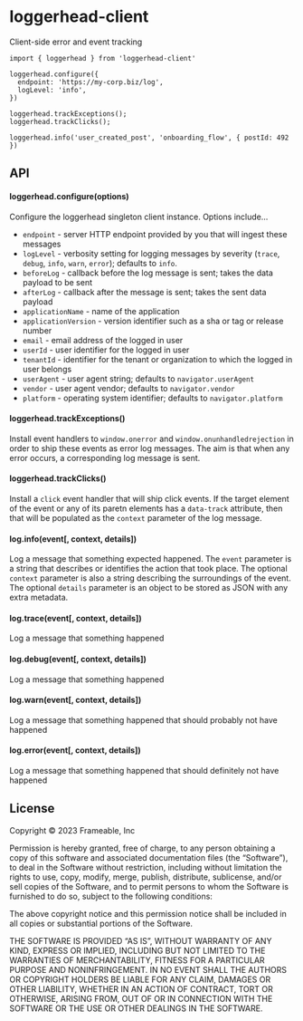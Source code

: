 # loggerhead-client

Client-side error and event tracking

```
import { loggerhead } from 'loggerhead-client'

loggerhead.configure({
  endpoint: 'https://my-corp.biz/log',
  logLevel: 'info',
})

loggerhead.trackExceptions();
loggerhead.trackClicks();

loggerhead.info('user_created_post', 'onboarding_flow', { postId: 492 })
```

## API

#### loggerhead.configure(options)

Configure the loggerhead singleton client instance.  Options include...

- `endpoint` - server HTTP endpoint provided by you that will ingest these messages
- `logLevel` - verbosity setting for logging messages by severity (`trace`, `debug`, `info`, `warn`, `error`); defaults to `info`.
- `beforeLog` - callback before the log message is sent; takes the data payload to be sent
- `afterLog` - callback after the message is sent; takes the sent data payload
- `applicationName` - name of the application
- `applicationVersion` - version identifier such as a sha or tag or release number
- `email` - email address of the logged in user
- `userId` - user identifier for the logged in user
- `tenantId` - identifier for the tenant or organization to which the logged in user belongs
- `userAgent` - user agent string; defaults to `navigator.userAgent`
- `vendor` - user agent vendor; defaults to `navigator.vendor`
- `platform` - operating system identifier; defaults to `navigator.platform`

#### loggerhead.trackExceptions()

Install event handlers to `window.onerror` and `window.onunhandledrejection` in order to ship these events as error log messages.  The aim is that when any error occurs, a corresponding log message is sent.

#### loggerhead.trackClicks()

Install a `click` event handler that will ship click events.  If the target element of the event or any of its paretn elements has a `data-track` attribute, then that will be populated as the `context` parameter of the log message.

#### log.info(event[, context, details])

Log a message that something expected happened.  The `event` parameter is a string that describes or identifies the action that took place.  The optional `context` parameter is also a string describing the surroundings of the event.  The optional `details` parameter is an object to be stored as JSON with any extra metadata.

#### log.trace(event[, context, details])

Log a message that something happened

#### log.debug(event[, context, details])

Log a message that something happened

#### log.warn(event[, context, details])

Log a message that something happened that should probably not have happened

#### log.error(event[, context, details])

Log a message that something happened that should definitely not have happened

## License

Copyright © 2023 Frameable, Inc

Permission is hereby granted, free of charge, to any person obtaining a copy of this software and associated documentation files (the “Software”), to deal in the Software without restriction, including without limitation the rights to use, copy, modify, merge, publish, distribute, sublicense, and/or sell copies of the Software, and to permit persons to whom the Software is furnished to do so, subject to the following conditions:

The above copyright notice and this permission notice shall be included in all copies or substantial portions of the Software.

THE SOFTWARE IS PROVIDED “AS IS”, WITHOUT WARRANTY OF ANY KIND, EXPRESS OR IMPLIED, INCLUDING BUT NOT LIMITED TO THE WARRANTIES OF MERCHANTABILITY, FITNESS FOR A PARTICULAR PURPOSE AND NONINFRINGEMENT. IN NO EVENT SHALL THE AUTHORS OR COPYRIGHT HOLDERS BE LIABLE FOR ANY CLAIM, DAMAGES OR OTHER LIABILITY, WHETHER IN AN ACTION OF CONTRACT, TORT OR OTHERWISE, ARISING FROM, OUT OF OR IN CONNECTION WITH THE SOFTWARE OR THE USE OR OTHER DEALINGS IN THE SOFTWARE.
